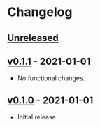# Changelog

## [Unreleased]

## [v0.1.1] - 2021-01-01

* No functional changes.

## [v0.1.0] - 2021-01-01

* Initial release.

[Unreleased]: https://github.com/rust-embedded/cortex-m/compare/v0.1.1...HEAD
[v0.1.1]: https://github.com/rust-embedded/cortex-m/compare/v0.1.0...v0.1.1
[v0.1.0]: https://https://github.com/adamgreig/ecpdap/tree/v0.1.0
